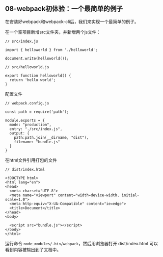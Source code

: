 ## 08-webpack初体验：一个最简单的例子

在安装好webpack和webpack-cli后，我们来实现一个最简单的例子。


在一个空项目新增src文件夹，并新增两个js文件：


```
// src/index.js

import { helloworld } from './helloworld';

document.write(helloworld());
```

```
// src/helloworld.js

export function helloworld() {
  return 'hello world';
}
```

配置文件 

```
// webpack.config.js

const path = require('path');

module.exports = {
  mode: "production",
  entry: "./src/index.js",
  output: {
    path:path.join(__dirname, "dist"),
    filename: "bundle.js"
  }
}
```

在html文件引用打包的文件

```
// dist/index.html

<!DOCTYPE html>
<html lang="en">
<head>
  <meta charset="UTF-8">
  <meta name="viewport" content="width=device-width, initial-scale=1.0">
  <meta http-equiv="X-UA-Compatible" content="ie=edge">
  <title>Document</title>
</head>
<body>
  
  <script src="bundle.js"></script>
</body>
</html>
```

运行命令 `node_modules/.bin/webpack`，然后用浏览器打开 dist/index.html  可以看到内容被输出到了文档中。

